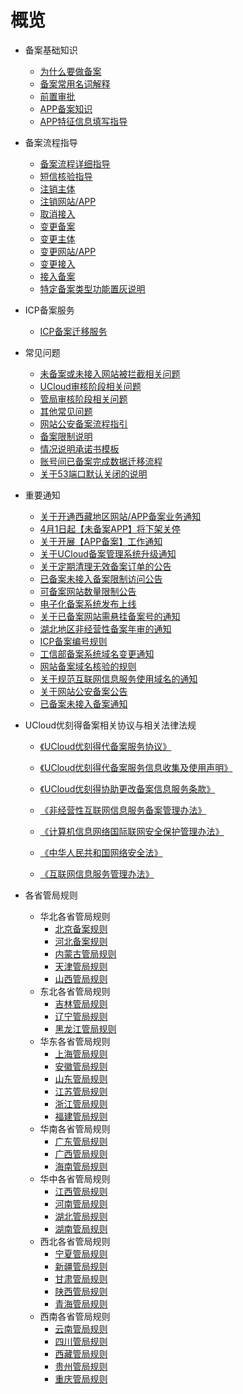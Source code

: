 # 概览

* 备案基础知识
    * [为什么要做备案](/beian1/basics/knowledge)
    * [备案常用名词解释](/beian1/basics/knowledge1)
    * [前置审批](/beian1/basics/knowledge2)
    * [APP备案知识](/beian1/basics/knowledge3)
    * [APP特征信息填写指导](/beian1/basics/knowledge4)
    
* 备案流程指导
    * [备案流程详细指导](/beian1/guidance/guidance1)
    * [短信核验指导](/beian1/guidance/guidance2)
    * [注销主体](/beian1/guidance/guidance4)
    * [注销网站/APP](/beian1/guidance/guidance5)
    * [取消接入](/beian1/guidance/guidance6)
    * [变更备案](/beian1/guidance/guidance7)
    * [变更主体](/beian1/guidance/guidance10)
    * [变更网站/APP](/beian1/guidance/guidance11)
    * [变更接入](/beian1/guidance/guidance8)
    * [接入备案](/beian1/guidance/guidance9)
    * [特定备案类型功能置灰说明](/beian1/guidance/guidance12)
    
* ICP备案服务
  
    * [ICP备案迁移服务](/beian1/icp-service/icpqianyi)
    
* 常见问题
  
    * [未备案或未接入网站被拦截相关问题](/beian1/problem/problem5)
    * [UCloud审核阶段相关问题](/beian1/problem/problem2)
    * [管局审核阶段相关问题](/beian1/problem/problem3)
    * [其他常见问题](/beian1/problem/problem4)
    * [网站公安备案流程指引](/beian1/problem/problem6)
    * [备案限制说明](/beian1/problem/problem8)
    * [情况说明承诺书模板](/beian1/problem/problem9)
    * [账号间已备案完成数据迁移流程](/beian1/problem/problem1)
    * [关于53端口默认关闭的说明](/beian1/problem/problem10)
    
* 重要通知
    * [关于开通西藏地区网站/APP备案业务通知](/beian1/notice/notice26)
    * [4月1日起【未备案APP】将下架关停](/beian1/notice/notice25)
    * [关于开展【APP备案】工作通知](/beian1/notice/notice24)
    * [关于UCloud备案管理系统升级通知](/beian1/notice/notice23)
    * [关于定期清理无效备案订单的公告](/beian1/notice/notice22)
    * [已备案未接入备案限制访问公告](/beian1/notice/notice21)
    * [可备案网站数量限制公告](/beian1/notice/notice20)
    * [电子化备案系统发布上线](/beian1/notice/notice17)
    * [关于已备案网站需悬挂备案号的通知](/beian1/notice/notice15)
    * [湖北地区非经营性备案年审的通知](/beian1/notice/notice16)
    * [ICP备案编号规则](/beian1/notice/notice14)
    * [工信部备案系统域名变更通知](/beian1/notice/notice13)
    * [网站备案域名核验的规则](/beian1/notice/notice9)
    * [关于规范互联网信息服务使用域名的通知](/beian1/notice/notice2)
    * [关于网站公安备案公告](/beian1/notice/notice1)
    * [已备案未接入备案通知](/beian1/notice/notice5)
    
* UCloud优刻得备案相关协议与相关法律法规
  
    * [《UCloud优刻得代备案服务协议》](/beian1/regulations/regulations5)
    
    * [《UCloud优刻得代备案服务信息收集及使用声明》](/beian1/regulations/regulations6)
    
    * [《UCloud优刻得协助更改备案信息服务条款》](/beian1/regulations/regulations7)
    
    * [《非经营性互联网信息服务备案管理办法》](/beian1/regulations/regulations1)
    
    * [《计算机信息网络国际联网安全保护管理办法》](/beian1/regulations/regulations2)
    
    * [《中华人民共和国网络安全法》](/beian1/regulations/regulations3)
    
    * [《互联网信息服务管理办法》](/beian1/regulations/regulations4)
    
      
    
* 各省管局规则
    * 华北各省管局规则
        * [北京备案规则](/beian1/rule/rule1/beijing)
        * [河北备案规则](/beian1/rule/rule1/hebei)
        * [内蒙古管局规则](/beian1/rule/rule1/neimenggu)
        * [天津管局规则](/beian1/rule/rule1/tianjin)
        * [山西管局规则](/beian1/rule/rule1/shanxi)
    * 东北各省管局规则
        * [吉林管局规则](/beian1/rule/rule2/jilin)
        * [辽宁管局规则](/beian1/rule/rule2/liaoning)
        * [黑龙江管局规则](/beian1/rule/rule2/heilongjiang)
    * 华东各省管局规则
        * [上海管局规则](/beian1/rule/rule3/shanghai)
        * [安徽管局规则](/beian1/rule/rule3/anhui)
        * [山东管局规则](/beian1/rule/rule3/shandong)
        * [江苏管局规则](/beian1/rule/rule3/jiangsu)
        * [浙江管局规则](/beian1/rule/rule3/zhejiang)
        * [福建管局规则](/beian1/rule/rule3/fujian)
    * 华南各省管局规则
        * [广东管局规则](/beian1/rule/rule4/guangdong)
        * [广西管局规则](/beian1/rule/rule4/guangxi)
        * [海南管局规则](/beian1/rule/rule4/hainan)
    * 华中各省管局规则
        * [江西管局规则](/beian1/rule/rule5/jiangxi)
        * [河南管局规则](/beian1/rule/rule5/henan)
        * [湖北管局规则](/beian1/rule/rule5/hubei)
        * [湖南管局规则](/beian1/rule/rule5/hunan)
    * 西北各省管局规则
        * [宁夏管局规则](/beian1/rule/rule6/ningxia)
        * [新疆管局规则](/beian1/rule/rule6/xinjiang)
        * [甘肃管局规则](/beian1/rule/rule6/gansu)
        * [陕西管局规则](/beian1/rule/rule6/shanxi3)
        * [青海管局规则](/beian1/rule/rule6/qinghai)
    * 西南各省管局规则
        * [云南管局规则](/beian1/rule/rule7/yunnan)
        * [四川管局规则](/beian1/rule/rule7/sichuan)
        * [西藏管局规则](/beian1/rule/rule7/xizang)
        * [贵州管局规则](/beian1/rule/rule7/guizhou)
        * [重庆管局规则](/beian1/rule/rule7/chongqing)

